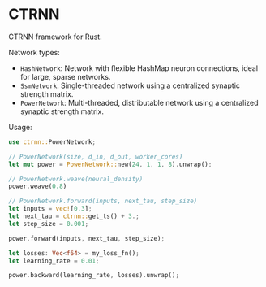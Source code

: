 # CTRNN

CTRNN framework for Rust.

Network types:

 - `HashNetwork`: Network with flexible HashMap neuron connections, ideal for large, sparse networks.
 - `SsmNetwork`: Single-threaded network using a centralized synaptic strength matrix.
 - `PowerNetwork`: Multi-threaded, distributable network using a centralized synaptic strength matrix.

Usage:

```rust
use ctrnn::PowerNetwork;

// PowerNetwork(size, d_in, d_out, worker_cores)
let mut power = PowerNetwork::new(24, 1, 1, 8).unwrap();

// PowerNetwork.weave(neural_density)
power.weave(0.8)

// PowerNetwork.forward(inputs, next_tau, step_size)
let inputs = vec![0.3];
let next_tau = ctrnn::get_ts() + 3.;
let step_size = 0.001;

power.forward(inputs, next_tau, step_size);

let losses: Vec<f64> = my_loss_fn();
let learning_rate = 0.01;

power.backward(learning_rate, losses).unwrap();
```